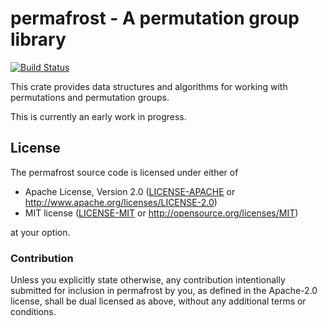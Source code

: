 # permafrost - A permutation group library

[![Build Status](https://travis-ci.com/jix/permafrost.svg?branch=master)](https://travis-ci.com/jix/permafrost)

This crate provides data structures and algorithms for working with
permutations and permutation groups.

This is currently an early work in progress.

## License

The permafrost source code is licensed under either of

  * Apache License, Version 2.0
    ([LICENSE-APACHE](LICENSE-APACHE) or
    http://www.apache.org/licenses/LICENSE-2.0)
  * MIT license
    ([LICENSE-MIT](LICENSE-MIT) or http://opensource.org/licenses/MIT)

at your option.

### Contribution

Unless you explicitly state otherwise, any contribution intentionally submitted
for inclusion in permafrost by you, as defined in the Apache-2.0 license,
shall be dual licensed as above, without any additional terms or conditions.
